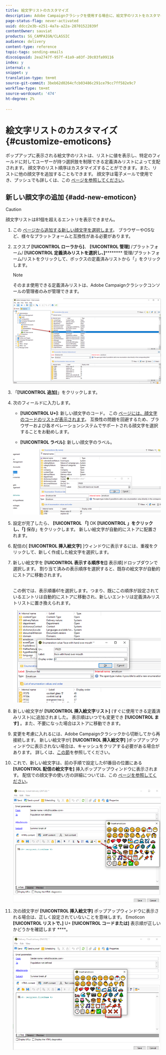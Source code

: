 ```yaml
---
title: 絵文字リストのカスタマイズ
description: Adobe Campaignクラシックを使用する場合に、絵文字のリストをカスタマイズする方法を説明します。
page-status-flag: never-activated
uuid: ddcc2e3b-e251-4a7a-a22a-28701522839f
contentOwner: sauviat
products: SG_CAMPAIGN/CLASSIC
audience: delivery
content-type: reference
topic-tags: sending-emails
discoiquuid: 2ea2747f-957f-41a9-a03f-20c03fa99116
index: y
internal: n
snippet: y
translation-type: tm+mt
source-git-commit: 3beb62d0264cfcb03486c291ce79cc7ff582e9c7
workflow-type: tm+mt
source-wordcount: '474'
ht-degree: 2%

---
```



# 絵文字リストのカスタマイズ {#customize-emoticons}

ポップアップに表示される絵文字のリストは、リストに値を表示し、特定のフィールドに対してユーザーが持つ選択肢を制限できる定義済みリストによって支配されます。
顔文字のリスト順序はカスタマイズすることができます。また、リストに他の顔文字を追加することもできます。
顔文字は電子メールで使用でき、プッシュでも詳しくは、この [ページを参照してください](../../delivery/using/defining-the-email-content.md#inserting-emoticons)。

## 新しい顔文字の追加 {#add-new-emoticon}

>[!CAUTION]
>
>顔文字リストは81個を超えるエントリを表示できません。

1. この [ページから追加する新しい顔文字を選択します](https://unicode.org/emoji/charts/full-emoji-list.html)。 ブラウザーやOSなど、様々なプラットフォームと互換性がある必要があります。

1. エクスプ **[!UICONTROL ローラから]**、 **[!UICONTROL 管理]** /プラットフォーム/ **[!UICONTROL 定義済みリストを選択し、]********** 管理/プラットフォーム/リストをクリックして、ボックスの定義済みリストから「」をクリックします。

   >[!NOTE]
   >
   >そのまま使用できる定義済みリストは、Adobe Campaignクラシックコンソールの管理者のみが管理できます。

   ![](assets/emoticon_1.png)

1. 「**[!UICONTROL 追加]**」をクリックします。

1. 次のフィールドに入力します。

   * **[!UICONTROL U+]**: 新しい顔文字のコード。 この [ページには、顔文字のコードのリストが表示されます](https://unicode.org/emoji/charts/full-emoji-list.html)。
互換性の問題を回避するため、ブラウザーおよび各オペレーションシステムでサポートされる顔文字を選択することをお勧めします。

   * **[!UICONTROL ラベル]**: 新しい顔文字のラベル。

   ![](assets/emoticon_5.png)

1. 設定が完了したら、 **[!UICONTROL 「]** OK **[!UICONTROL 」をクリックし、「]** 保存」をクリックします。
新しい絵文字が自動的にストアに配置されます。

1. 配信の[ **[!UICONTROL 挿入絵文字]** ]ウィンドウに表示するには、重複をクリックして、新しく作成した絵文字を選択します。

1. 新しい絵文字を **[!UICONTROL 表示する順序を[]** 表示順]ドロップダウンで選択します。 割り当て済みの表示順序を選択すると、既存の絵文字が自動的にストアに移動されます。

   <br>この例では、表示順番61を選択します。つまり、既にこの順序が設定されているエントリは自動的にストアに移動され、新しいエントリは定義済みリストリストに置き換えられます。

   ![](assets/emoticon_2.png)

1. 新しい絵文字が **[!UICONTROL 挿入絵文字リスト]** (すぐに使用できる定義済みリスト)に追加されました。 表示順はいつでも変更でき **[!UICONTROL ます]** 。また、不要になった場合はストアに移動できます。

1. 変更を考慮に入れるには、Adobe Campaignクラシックから切断してから再接続します。 新しい絵文字が[ **[!UICONTROL 挿入絵文字]** ]ポップアップウィンドウに表示されない場合は、キャッシュをクリアする必要がある場合があります。 詳しくは、[この節](../../platform/using/faq-campaign-config.md#perform-soft-cache-clear)を参照してください。

1. これで、新しい絵文字は、前の手順で設定した61番目の位置にある **[!UICONTROL 配信の絵文字を]** 挿入ポップアップウィンドウに表示されます。 配信での顔文字の使い方の詳細については、この [ページを参照してください](../../delivery/using/defining-the-email-content.md#inserting-emoticons)。

   ![](assets/emoticon_4.png)

1. 次の顔文字が **[!UICONTROL 挿入絵文字]** ポップアップウィンドウに表示される場合は、正しく設定されていないことを意味します。 Emoticon **[!UICONTROL リストで、]** U+ **[!UICONTROL コードまたは]** 表示順が正しいかどうかを確認します ****。

   ![](assets/emoticon_6.png)
